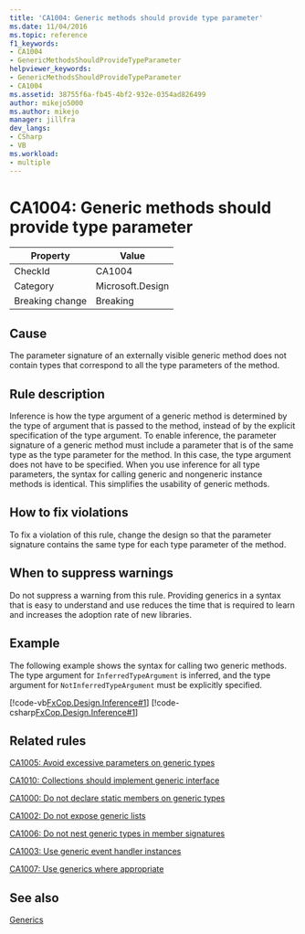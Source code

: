 ```yaml
---
title: 'CA1004: Generic methods should provide type parameter'
ms.date: 11/04/2016
ms.topic: reference
f1_keywords:
- CA1004
- GenericMethodsShouldProvideTypeParameter
helpviewer_keywords:
- GenericMethodsShouldProvideTypeParameter
- CA1004
ms.assetid: 38755f6a-fb45-4bf2-932e-0354ad826499
author: mikejo5000
ms.author: mikejo
manager: jillfra
dev_langs:
- CSharp
- VB
ms.workload:
- multiple
---
```

# CA1004: Generic methods should provide type parameter

|Property|Value|
|-|-|
|CheckId|CA1004|
|Category|Microsoft.Design|
|Breaking change|Breaking|

## Cause
The parameter signature of an externally visible generic method does not contain types that correspond to all the type parameters of the method.

## Rule description
Inference is how the type argument of a generic method is determined by the type of argument that is passed to the method, instead of by the explicit specification of the type argument. To enable inference, the parameter signature of a generic method must include a parameter that is of the same type as the type parameter for the method. In this case, the type argument does not have to be specified. When you use inference for all type parameters, the syntax for calling generic and nongeneric instance methods is identical. This simplifies the usability of generic methods.

## How to fix violations
To fix a violation of this rule, change the design so that the parameter signature contains the same type for each type parameter of the method.

## When to suppress warnings
Do not suppress a warning from this rule. Providing generics in a syntax that is easy to understand and use reduces the time that is required to learn and increases the adoption rate of new libraries.

## Example
The following example shows the syntax for calling two generic methods. The type argument for `InferredTypeArgument` is inferred, and the type argument for `NotInferredTypeArgument` must be explicitly specified.

[!code-vb[FxCop.Design.Inference#1](../code-quality/codesnippet/VisualBasic/ca1004-generic-methods-should-provide-type-parameter_1.vb)]
[!code-csharp[FxCop.Design.Inference#1](../code-quality/codesnippet/CSharp/ca1004-generic-methods-should-provide-type-parameter_1.cs)]

## Related rules
[CA1005: Avoid excessive parameters on generic types](../code-quality/ca1005.md)

[CA1010: Collections should implement generic interface](../code-quality/ca1010.md)

[CA1000: Do not declare static members on generic types](../code-quality/ca1000.md)

[CA1002: Do not expose generic lists](../code-quality/ca1002.md)

[CA1006: Do not nest generic types in member signatures](../code-quality/ca1006.md)

[CA1003: Use generic event handler instances](../code-quality/ca1003.md)

[CA1007: Use generics where appropriate](../code-quality/ca1007.md)

## See also
[Generics](/dotnet/csharp/programming-guide/generics/index)
